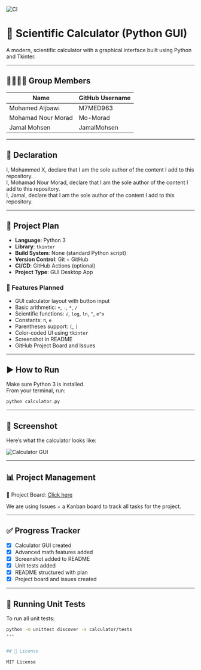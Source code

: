 ![CI](https://github.com/Mo-Morad/cli-calc-python/actions/workflows/python-ci.yml/badge.svg)

# 🧮 Scientific Calculator (Python GUI)

A modern, scientific calculator with a graphical interface built using Python and Tkinter.

---

## 👨‍👩‍👧‍👦 Group Members

| Name              | GitHub Username        |
|-------------------|------------------------|
| Mohamed Aljbawi   | M7MED963               |
| Mohamad Nour Morad| Mo-Morad               |
| Jamal Mohsen      | JamalMohsen            |

---

## 📜 Declaration

I, Mohammed X, declare that I am the sole author of the content I add to this repository.  
I, Mohamad Nour Morad, declare that I am the sole author of the content I add to this repository.  
I, Jamal, declare that I am the sole author of the content I add to this repository.  

---

## 📌 Project Plan

- **Language**: Python 3
- **Library**: `tkinter`
- **Build System**: None (standard Python script)
- **Version Control**: Git + GitHub
- **CI/CD**: GitHub Actions (optional)
- **Project Type**: GUI Desktop App

### 🔧 Features Planned

- GUI calculator layout with button input
- Basic arithmetic: `+`, `-`, `*`, `/`
- Scientific functions: `√`, `log`, `ln`, `^`, `e^x`
- Constants: `π`, `e`
- Parentheses support: `(`, `)`
- Color-coded UI using `tkinter`
- Screenshot in README
- GitHub Project Board and Issues

---

## ▶️ How to Run

Make sure Python 3 is installed.  
From your terminal, run:

```bash
python calculator.py
```

---

## 📸 Screenshot

Here’s what the calculator looks like:

![Calculator GUI](calculator-screenshot.png)

---

## 📊 Project Management

🔗 Project Board: [Click here](https://github.com/M7MED963/scientific-calculator/projects/1)


We are using Issues + a Kanban board to track all tasks for the project.

---

## ✅ Progress Tracker

- [x] Calculator GUI created
- [x] Advanced math features added
- [x] Screenshot added to README
- [x] Unit tests added
- [x] README structured with plan
- [x] Project board and issues created

---

## 🧪 Running Unit Tests

To run all unit tests:

```bash
python -m unittest discover -s calculator/tests
---


## 📄 License

MIT License
